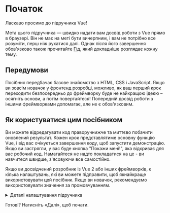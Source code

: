 # Початок

Ласкаво просимо до підручника Vue!

Мета цього підручника — швидко надати вам досвід роботи з Vue прямо в браузері. Він не має на меті бути вичерпним, і вам не потрібно все розуміти, перш ніж рухатися далі. Однак після його завершення обов'язково також прочитайте <a target="_blank" href="/guide/introduction.html">Гід</a>, який докладніше розглядає кожну тему.

## Передумови

Посібник передбачає базове знайомство з HTML, CSS і JavaScript. Якщо ви зовсім новачок у фронтенд розробці, можливо, як ваш перший крок переходити безпосередньо до фреймворку буде не найкращою ідеєю – осягніть основи, а потім повертайтеся! Попередній досвід роботи з іншими фреймворками допомагає, але не є обов'язковим.

## Як користуватися цим посібником

Ви можете відредагувати код <span class="wide">праворуч</span><span class="narrow">нижче</span> та миттєво побачити оновлений результат. Кожен крок представлятиме основну функцію Vue, і від вас очікується завершення коду, щоб запустити демонстрацію. Якщо ви застрягли, у вас буде кнопка "Покажи мені!", яка відкриває для вас робочий код. Намагайтеся не надто покладатися на це - ви навчитеся швидше, з'ясовуючи все самостійно.

Якщо ви досвідчений розробник із Vue 2 або інших фреймворків, є кілька налаштувань, які ви можете підправити, щоб якнайкраще використовувати цей посібник. Якщо ви новачок, рекомендуємо використовувати значення за промовчуванням.

<details>
<summary>Деталі налаштування підручника</summary>

- Vue пропонує два стилі API: опційний та композиційний. Цей підручник призначений для обох – ви можете вибрати бажаний стиль за допомогою перемикачів параметрів API у верхній частині. <a target="_blank" href="/guide/introduction.html#api-styles">Докладніше про стилі API</a>.

- Ви також можете перемикатися між режимом SFC або HTML. У першому буде показано приклади коду у форматі <a target="_blank" href="/guide/introduction.html#single-file-components">одно-файлових компонентів </a> (SFC), який використовують більшість розробників із етапом збірки Vue. HTML-режим показує використання без етапу збірки.

</details>

Готові? Натисніть «Далі», щоб почати.
